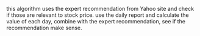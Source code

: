 this algorithm uses the expert recommendation from Yahoo site and check if those are relevant to stock price.
use the daily report and calculate the value of each day, combine with the expert recommendation, see if the recommendation make sense.

